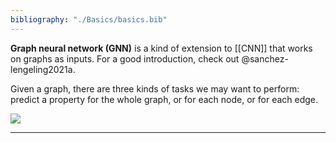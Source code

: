```yaml
---
bibliography: "./Basics/basics.bib"
---
```


**Graph neural network (GNN)** is a kind of extension to [[CNN]] that works on graphs as inputs. For a good introduction, check out @sanchez-lengeling2021a.

Given a graph, there are three kinds of tasks we may want to perform: predict a property for the whole graph, or for each node, or for each edge. 

![](https://distill.pub/2021/gnn-intro/arch_independent.0efb8ae7.png)

---